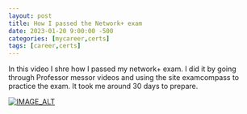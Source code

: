 ```yaml
---
layout: post
title: How I passed the Network+ exam
date: 2023-01-20 9:00:00 -500
categories: [mycareer,certs]
tags: [career,certs]
---
```


In this video I shre how I passed my network+ exam.
I did it by going through Professor messor videos and using the site examcompass to practice the exam. It took me around 30 days to prepare.

[![IMAGE_ALT](https://img.youtube.com/vi/dGBZ5pkTPx8/0.jpg)](https://www.youtube.com/watch?v=dGBZ5pkTPx8)
